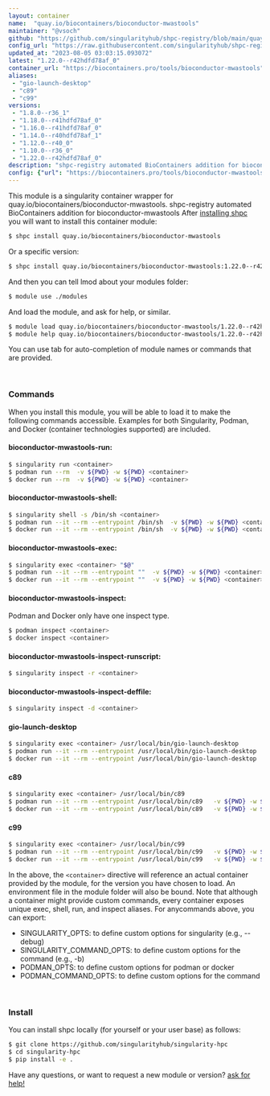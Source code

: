 ```yaml
---
layout: container
name:  "quay.io/biocontainers/bioconductor-mwastools"
maintainer: "@vsoch"
github: "https://github.com/singularityhub/shpc-registry/blob/main/quay.io/biocontainers/bioconductor-mwastools/container.yaml"
config_url: "https://raw.githubusercontent.com/singularityhub/shpc-registry/main/quay.io/biocontainers/bioconductor-mwastools/container.yaml"
updated_at: "2023-08-05 03:03:15.093072"
latest: "1.22.0--r42hdfd78af_0"
container_url: "https://biocontainers.pro/tools/bioconductor-mwastools"
aliases:
 - "gio-launch-desktop"
 - "c89"
 - "c99"
versions:
 - "1.8.0--r36_1"
 - "1.18.0--r41hdfd78af_0"
 - "1.16.0--r41hdfd78af_0"
 - "1.14.0--r40hdfd78af_1"
 - "1.12.0--r40_0"
 - "1.10.0--r36_0"
 - "1.22.0--r42hdfd78af_0"
description: "shpc-registry automated BioContainers addition for bioconductor-mwastools"
config: {"url": "https://biocontainers.pro/tools/bioconductor-mwastools", "maintainer": "@vsoch", "description": "shpc-registry automated BioContainers addition for bioconductor-mwastools", "latest": {"1.22.0--r42hdfd78af_0": "sha256:3b19a6f7172e626355c9718bf63926f413b546324f267c8cf4b421afebcd611f"}, "tags": {"1.8.0--r36_1": "sha256:91431b41a094dbe342475014287c208e6ee4fe05874ccae6ca085809dc2b1366", "1.18.0--r41hdfd78af_0": "sha256:7a2484439ac904045eac8aad915dffb7d7e99546f8fb054527dc0b03ab08aedb", "1.16.0--r41hdfd78af_0": "sha256:d0c14d65b7373ce2cdb76028d82e4406a747d5ccc2a9dfd5519bd31f18fedc98", "1.14.0--r40hdfd78af_1": "sha256:f348f9de5dcdd69974d25e60c35fddd73f587ebc32f6abbd6774b73d31f629b0", "1.12.0--r40_0": "sha256:2e5555287d9594819f32c35ea582f4de61dbae47f989e5954c761963eff757c7", "1.10.0--r36_0": "sha256:aaea3670618eae8d6929b6d97ce731a1617cdc2e030c70fc0fa4d454b985ec3c", "1.22.0--r42hdfd78af_0": "sha256:3b19a6f7172e626355c9718bf63926f413b546324f267c8cf4b421afebcd611f"}, "docker": "quay.io/biocontainers/bioconductor-mwastools", "aliases": {"gio-launch-desktop": "/usr/local/bin/gio-launch-desktop", "c89": "/usr/local/bin/c89", "c99": "/usr/local/bin/c99"}}
---
```


This module is a singularity container wrapper for quay.io/biocontainers/bioconductor-mwastools.
shpc-registry automated BioContainers addition for bioconductor-mwastools
After [installing shpc](#install) you will want to install this container module:


```bash
$ shpc install quay.io/biocontainers/bioconductor-mwastools
```

Or a specific version:

```bash
$ shpc install quay.io/biocontainers/bioconductor-mwastools:1.22.0--r42hdfd78af_0
```

And then you can tell lmod about your modules folder:

```bash
$ module use ./modules
```

And load the module, and ask for help, or similar.

```bash
$ module load quay.io/biocontainers/bioconductor-mwastools/1.22.0--r42hdfd78af_0
$ module help quay.io/biocontainers/bioconductor-mwastools/1.22.0--r42hdfd78af_0
```

You can use tab for auto-completion of module names or commands that are provided.

<br>

### Commands

When you install this module, you will be able to load it to make the following commands accessible.
Examples for both Singularity, Podman, and Docker (container technologies supported) are included.

#### bioconductor-mwastools-run:

```bash
$ singularity run <container>
$ podman run --rm  -v ${PWD} -w ${PWD} <container>
$ docker run --rm  -v ${PWD} -w ${PWD} <container>
```

#### bioconductor-mwastools-shell:

```bash
$ singularity shell -s /bin/sh <container>
$ podman run --it --rm --entrypoint /bin/sh  -v ${PWD} -w ${PWD} <container>
$ docker run --it --rm --entrypoint /bin/sh  -v ${PWD} -w ${PWD} <container>
```

#### bioconductor-mwastools-exec:

```bash
$ singularity exec <container> "$@"
$ podman run --it --rm --entrypoint ""  -v ${PWD} -w ${PWD} <container> "$@"
$ docker run --it --rm --entrypoint ""  -v ${PWD} -w ${PWD} <container> "$@"
```

#### bioconductor-mwastools-inspect:

Podman and Docker only have one inspect type.

```bash
$ podman inspect <container>
$ docker inspect <container>
```

#### bioconductor-mwastools-inspect-runscript:

```bash
$ singularity inspect -r <container>
```

#### bioconductor-mwastools-inspect-deffile:

```bash
$ singularity inspect -d <container>
```


#### gio-launch-desktop

```bash
$ singularity exec <container> /usr/local/bin/gio-launch-desktop
$ podman run --it --rm --entrypoint /usr/local/bin/gio-launch-desktop   -v ${PWD} -w ${PWD} <container> -c " $@"
$ docker run --it --rm --entrypoint /usr/local/bin/gio-launch-desktop   -v ${PWD} -w ${PWD} <container> -c " $@"
```


#### c89

```bash
$ singularity exec <container> /usr/local/bin/c89
$ podman run --it --rm --entrypoint /usr/local/bin/c89   -v ${PWD} -w ${PWD} <container> -c " $@"
$ docker run --it --rm --entrypoint /usr/local/bin/c89   -v ${PWD} -w ${PWD} <container> -c " $@"
```


#### c99

```bash
$ singularity exec <container> /usr/local/bin/c99
$ podman run --it --rm --entrypoint /usr/local/bin/c99   -v ${PWD} -w ${PWD} <container> -c " $@"
$ docker run --it --rm --entrypoint /usr/local/bin/c99   -v ${PWD} -w ${PWD} <container> -c " $@"
```



In the above, the `<container>` directive will reference an actual container provided
by the module, for the version you have chosen to load. An environment file in the
module folder will also be bound. Note that although a container
might provide custom commands, every container exposes unique exec, shell, run, and
inspect aliases. For anycommands above, you can export:

 - SINGULARITY_OPTS: to define custom options for singularity (e.g., --debug)
 - SINGULARITY_COMMAND_OPTS: to define custom options for the command (e.g., -b)
 - PODMAN_OPTS: to define custom options for podman or docker
 - PODMAN_COMMAND_OPTS: to define custom options for the command

<br>

### Install

You can install shpc locally (for yourself or your user base) as follows:

```bash
$ git clone https://github.com/singularityhub/singularity-hpc
$ cd singularity-hpc
$ pip install -e .
```

Have any questions, or want to request a new module or version? [ask for help!](https://github.com/singularityhub/singularity-hpc/issues)
